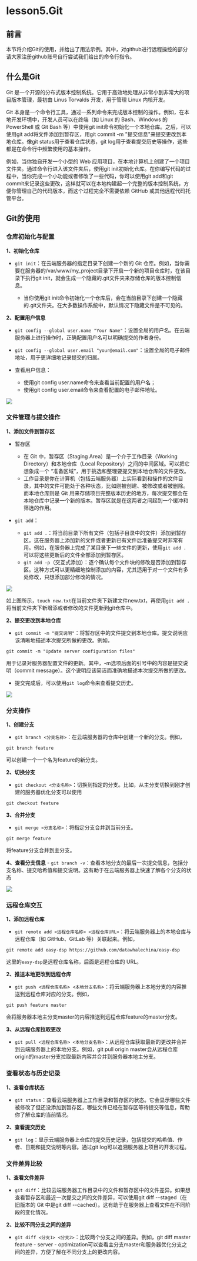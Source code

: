 # lesson5.Git

## 前言

本节将介绍Git的使用，并给出了用法示例。其中，对github进行远程操控的部分请大家注册github账号自行尝试我们给出的命令行指令。

## 什么是Git

Git 是一个开源的分布式版本控制系统。它用于高效地处理从非常小到非常大的项目版本管理，最初由 Linus Torvalds 开发，用于管理 Linux 内核开发。

Git 本身是一个命令行工具，通过一系列命令来完成版本控制的操作。例如，在本地开发环境中，开发人员可以在终端（如 Linux 的 Bash、Windows 的 PowerShell 或 Git Bash 等）中使用git init命令初始化一个本地仓库。之后，可以使用git add将文件添加到暂存区，用git commit -m "提交信息"来提交更改到本地仓库。像git status用于查看仓库状态，git log用于查看提交历史等操作，这些都是在命令行中频繁使用的基本操作。

例如，当你独自开发一个小型的 Web 应用项目，在本地计算机上创建了一个项目文件夹。通过命令行进入该文件夹后，使用git init初始化仓库。在你编写代码的过程中，当你完成一个小功能或者修改了一些代码，你可以使用git add和git commit来记录这些更改，这样就可以在本地构建起一个完整的版本控制系统，方便你管理自己的代码版本，而这个过程完全不需要依赖 GitHub 或其他远程代码托管平台。

## Git的使用

### 仓库初始化与配置
**1、初始化仓库**

- `git init`：在云端服务器的指定目录下创建一个新的 Git 仓库。例如，当你需要在服务器的/var/www/my_project目录下开启一个新的项目仓库时，在该目录下执行git init，就会生成一个隐藏的.git文件夹来存储仓库的版本控制信息。

    - 当你使用git init命令初始化一个仓库后，会在当前目录下创建一个隐藏的.git文件夹。在大多数操作系统中，默认情况下隐藏文件是不可见的。


**2、配置用户信息**

- `git config --global user.name "Your Name"`：设置全局的用户名。在云端服务器上进行操作时，正确配置用户名可以明确提交的作者身份。

- `git config --global user.email "your@email.com"`：设置全局的电子邮件地址，用于更详细地记录提交的归属。

- 查看用户信息：
    - 使用git config user.name命令来查看当前配置的用户名；
    - 使用git config user.email命令来查看配置的电子邮件地址。

<img src="image5/1.png" alt=" ">

### 文件管理与提交操作
**1、添加文件到暂存区**
- 暂存区
    - 在 Git 中，暂存区（Staging Area）是一个介于工作目录（Working Directory）和本地仓库（Local Repository）之间的中间区域。可以把它想象成一个 “准备区域”，用于挑选和整理要提交到本地仓库的文件更改。
    - 工作目录是你在计算机（包括云端服务器）上实际看到和操作的文件目录，其中的文件可能处于各种状态，比如刚被创建、被修改或者被删除。而本地仓库则是 Git 用来存储项目完整版本历史的地方，每次提交都会在本地仓库中记录一个新的版本。暂存区就是在这两者之间起到一个缓冲和筛选的作用。

- `git add`：
    - `git add .`：将当前目录下所有文件（包括子目录中的文件）添加到暂存区。这在服务器上添加新的文件或者更新已有文件后准备提交时非常有用。例如，在服务器上完成了某目录下一些文件的更新，使用`git add .`可以将这些更新后的文件全部添加到暂存区。
    - `git add -p`（交互式添加）：逐个确认每个文件块的修改是否添加到暂存区。这种方式可以更精细地控制添加的内容，尤其适用于对一个文件有多处修改，只想添加部分修改的情况。

<img src="image5/2.png" alt=" ">

如上图所示，`touch new.txt`在当前文件夹下新建文件new.txt，再使用`git add .`将当前文件夹下新增添或者修改的文件更新到git仓库中。

**2、提交更改到本地仓库**

- `git commit -m "提交说明"`：将暂存区中的文件提交到本地仓库。提交说明应该清晰地描述本次提交所做的更改。例如，
```
git commit -m "Update server configuration files"
```
用于记录对服务器配置文件的更新。其中，-m选项后面的引号中的内容是提交说明（commit message）。这个说明应该简洁而准确地描述本次提交所做的更改。

- 提交完成后，可以使用`git log`命令来查看提交历史。

<img src="image5/3.png" alt=" ">

### 分支操作

**1、创建分支**

- `git branch <分支名称>`：在云端服务器的仓库中创建一个新的分支。例如，
```
git branch feature
```
可以创建一个一个名为feature的新分支。

**2、切换分支**
- `git checkout <分支名称>`：切换到指定的分支。比如，从主分支切换到刚才创建的服务器优化分支可以使用
```
git checkout feature
```

**3、合并分支**
- `git merge <分支名称>`：将指定分支合并到当前分支。
```
git merge feature
```
将feature分支合并到主分支。

**4、查看分支信息**
    - `git branch -v`：查看本地分支的最后一次提交信息，包括分支名称、提交哈希值和提交说明。这有助于在云端服务器上快速了解各个分支的状态

<img src="image5/4.png" alt=" ">

### 远程仓库交互

**1、添加远程仓库**
- `git remote add <远程仓库名称> <远程仓库URL>`：将云端服务器上的本地仓库与远程仓库（如 GitHub、GitLab 等）关联起来。例如，
```
git remote add easy-dsp https://github.com/datawhalechina/easy-dsp
```
这里的`easy-dsp`是远程仓库名称，后面是远程仓库的 URL。

**2、推送本地更改到远程仓库**
- `git push <远程仓库名称> <本地分支名称>`：将云端服务器上本地分支的内容推送到远程仓库对应的分支。例如，
```
git push feature master
```
会将服务器本地主分支master的内容推送到远程仓库feature的master分支。

**3、从远程仓库拉取更改**
- `git pull <远程仓库名称> <本地分支名称>`：从远程仓库获取最新的更改并合并到云端服务器上的本地分支。例如，git pull origin master会从远程仓库origin的master分支拉取最新内容并合并到服务器本地主分支。

### 查看状态与历史记录
**1、查看仓库状态**
- `git status`：查看云端服务器上工作目录和暂存区的状态。它会显示哪些文件被修改了但还没添加到暂存区，哪些文件已经在暂存区等待提交等信息，帮助你了解仓库的当前情况。

**2、查看提交历史**
- `git log`：显示云端服务器上仓库的提交历史记录，包括提交的哈希值、作者、日期和提交说明等内容。通过git log可以追溯服务器上项目的开发过程。

### 文件差异比较
**1、查看文件差异**
- `git diff`：比较云端服务器工作目录中的文件和暂存区中的文件差异。如果想查看暂存区和最近一次提交之间的文件差异，可以使用git diff --staged（在旧版本的 Git 中是git diff --cached）。这有助于在服务器上查看文件在不同阶段的变化情况。

**2、比较不同分支之间的差异**
- `git diff <分支1> <分支2>`：比较两个分支之间的差异。例如，git diff master feature - server - optimization可以查看主分支master和服务器优化分支之间的差异，方便了解在不同分支上的更改内容。
